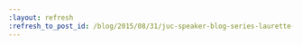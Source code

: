 ```yaml
---
:layout: refresh
:refresh_to_post_id: /blog/2015/08/31/juc-speaker-blog-series-laurette-cisneros-juc-u-s-west
---
```

